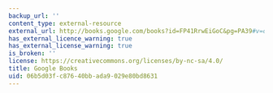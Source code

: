 ```yaml
---
backup_url: ''
content_type: external-resource
external_url: http://books.google.com/books?id=FP41RrwEiGoC&pg=PA39#v=onepage
has_external_licence_warning: true
has_external_license_warning: true
is_broken: ''
license: https://creativecommons.org/licenses/by-nc-sa/4.0/
title: Google Books
uid: 06b5d03f-c876-40bb-ada9-029e80bd8631
---
```

